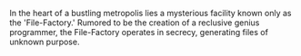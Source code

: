In the heart of a bustling metropolis lies a mysterious facility known only as the 'File-Factory.' Rumored to be the creation of a reclusive genius programmer, the File-Factory operates in secrecy, generating files of unknown purpose.
